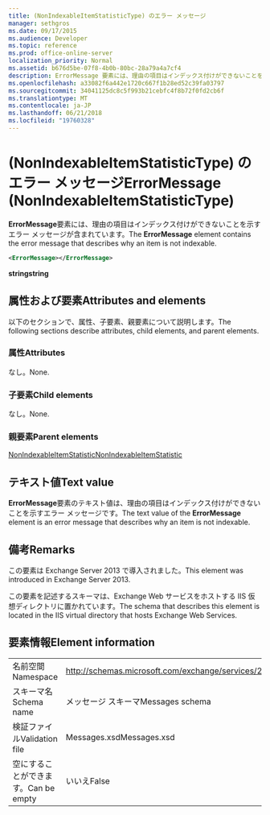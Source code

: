```yaml
---
title: (NonIndexableItemStatisticType) のエラー メッセージ
manager: sethgros
ms.date: 09/17/2015
ms.audience: Developer
ms.topic: reference
ms.prod: office-online-server
localization_priority: Normal
ms.assetid: b676d5be-07f8-4b0b-80bc-28a79a4a7cf4
description: ErrorMessage 要素には、理由の項目はインデックス付けができないことを示すエラー メッセージが含まれています。
ms.openlocfilehash: a33082f6a442e1720c667f1b28ed52c39fa03797
ms.sourcegitcommit: 34041125dc8c5f993b21cebfc4f8b72f0fd2cb6f
ms.translationtype: MT
ms.contentlocale: ja-JP
ms.lasthandoff: 06/21/2018
ms.locfileid: "19760328"
---
```

# <a name="errormessage-nonindexableitemstatistictype"></a><span data-ttu-id="1fd58-103">(NonIndexableItemStatisticType) のエラー メッセージ</span><span class="sxs-lookup"><span data-stu-id="1fd58-103">ErrorMessage (NonIndexableItemStatisticType)</span></span>

<span data-ttu-id="1fd58-104">**ErrorMessage**要素には、理由の項目はインデックス付けができないことを示すエラー メッセージが含まれています。</span><span class="sxs-lookup"><span data-stu-id="1fd58-104">The **ErrorMessage** element contains the error message that describes why an item is not indexable.</span></span> 
  
```XML
<ErrorMessage></ErrorMessage>
```

 <span data-ttu-id="1fd58-105">**string**</span><span class="sxs-lookup"><span data-stu-id="1fd58-105">**string**</span></span>
## <a name="attributes-and-elements"></a><span data-ttu-id="1fd58-106">属性および要素</span><span class="sxs-lookup"><span data-stu-id="1fd58-106">Attributes and elements</span></span>

<span data-ttu-id="1fd58-107">以下のセクションで、属性、子要素、親要素について説明します。</span><span class="sxs-lookup"><span data-stu-id="1fd58-107">The following sections describe attributes, child elements, and parent elements.</span></span>
  
### <a name="attributes"></a><span data-ttu-id="1fd58-108">属性</span><span class="sxs-lookup"><span data-stu-id="1fd58-108">Attributes</span></span>

<span data-ttu-id="1fd58-109">なし。</span><span class="sxs-lookup"><span data-stu-id="1fd58-109">None.</span></span>
  
### <a name="child-elements"></a><span data-ttu-id="1fd58-110">子要素</span><span class="sxs-lookup"><span data-stu-id="1fd58-110">Child elements</span></span>

<span data-ttu-id="1fd58-111">なし。</span><span class="sxs-lookup"><span data-stu-id="1fd58-111">None.</span></span>
  
### <a name="parent-elements"></a><span data-ttu-id="1fd58-112">親要素</span><span class="sxs-lookup"><span data-stu-id="1fd58-112">Parent elements</span></span>

[<span data-ttu-id="1fd58-113">NonIndexableItemStatistic</span><span class="sxs-lookup"><span data-stu-id="1fd58-113">NonIndexableItemStatistic</span></span>](nonindexableitemstatistic.md)
  
## <a name="text-value"></a><span data-ttu-id="1fd58-114">テキスト値</span><span class="sxs-lookup"><span data-stu-id="1fd58-114">Text value</span></span>

<span data-ttu-id="1fd58-115">**ErrorMessage**要素のテキスト値は、理由の項目はインデックス付けができないことを示すエラー メッセージです。</span><span class="sxs-lookup"><span data-stu-id="1fd58-115">The text value of the **ErrorMessage** element is an error message that describes why an item is not indexable.</span></span> 
  
## <a name="remarks"></a><span data-ttu-id="1fd58-116">備考</span><span class="sxs-lookup"><span data-stu-id="1fd58-116">Remarks</span></span>

<span data-ttu-id="1fd58-117">この要素は Exchange Server 2013 で導入されました。</span><span class="sxs-lookup"><span data-stu-id="1fd58-117">This element was introduced in Exchange Server 2013.</span></span>
  
<span data-ttu-id="1fd58-118">この要素を記述するスキーマは、Exchange Web サービスをホストする IIS 仮想ディレクトリに置かれています。</span><span class="sxs-lookup"><span data-stu-id="1fd58-118">The schema that describes this element is located in the IIS virtual directory that hosts Exchange Web Services.</span></span>
  
## <a name="element-information"></a><span data-ttu-id="1fd58-119">要素情報</span><span class="sxs-lookup"><span data-stu-id="1fd58-119">Element information</span></span>

|||
|:-----|:-----|
|<span data-ttu-id="1fd58-120">名前空間</span><span class="sxs-lookup"><span data-stu-id="1fd58-120">Namespace</span></span>  <br/> |http://schemas.microsoft.com/exchange/services/2006/messages  <br/> |
|<span data-ttu-id="1fd58-121">スキーマ名</span><span class="sxs-lookup"><span data-stu-id="1fd58-121">Schema name</span></span>  <br/> |<span data-ttu-id="1fd58-122">メッセージ スキーマ</span><span class="sxs-lookup"><span data-stu-id="1fd58-122">Messages schema</span></span>  <br/> |
|<span data-ttu-id="1fd58-123">検証ファイル</span><span class="sxs-lookup"><span data-stu-id="1fd58-123">Validation file</span></span>  <br/> |<span data-ttu-id="1fd58-124">Messages.xsd</span><span class="sxs-lookup"><span data-stu-id="1fd58-124">Messages.xsd</span></span>  <br/> |
|<span data-ttu-id="1fd58-125">空にすることができます。</span><span class="sxs-lookup"><span data-stu-id="1fd58-125">Can be empty</span></span>  <br/> |<span data-ttu-id="1fd58-126">いいえ</span><span class="sxs-lookup"><span data-stu-id="1fd58-126">False</span></span>  <br/> |
   

